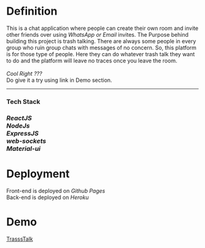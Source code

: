 <h1>Definition</h1>
This is a chat application where people can create their own room and invite other friends over using <i>WhatsApp or Email</i> invites.
The Purpose behind building this project is trash talking. There are always some people in every group who ruin group chats with messages of no concern.
So, this platform is for those type of people. Here they can do whatever trash talk they want to do and the platform will leave no traces once you leave the room.
 <br><br>
 <i>Cool Right ???</i><br>
 Do give it a try using link in Demo section.
 <hr>
 <h3>Tech Stack<h3>
 <i>ReactJS<br>
  NodeJs<br>
  ExpressJS<br>
  web-sockets<br>
  Material-ui
  </i>
  
  <h1>Deployment</h1>
  Front-end is deployed on <i>Github Pages</i><br>
  Back-end is deployed on <i>Heroku</i>
  
  <h1>Demo</h1>
  <a href="https://rnkjoshi.github.io/trassshtalk/#/">TrasssTalk</a>
